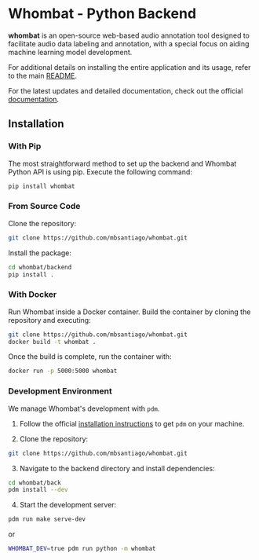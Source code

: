 # Whombat - Python Backend

**whombat** is an open-source web-based audio annotation tool designed to
facilitate audio data labeling and annotation, with a special focus on aiding
machine learning model development.

For additional details on installing the entire application and its usage, refer
to the main [README](https://github.com/mbsantiago/whombat).

For the latest updates and detailed documentation, check out the official
[documentation](https://mbsantiago.github.io/whombat/).

## Installation

### With Pip

The most straightforward method to set up the backend and Whombat Python API is
using pip. Execute the following command:

```bash
pip install whombat
```

### From Source Code

Clone the repository:

```bash
git clone https://github.com/mbsantiago/whombat.git
```

Install the package:

```bash
cd whombat/backend
pip install .
```

### With Docker

Run Whombat inside a Docker container. Build the container by cloning the repository and executing:


```bash
git clone https://github.com/mbsantiago/whombat.git
docker build -t whombat .
```

Once the build is complete, run the container with:

```bash
docker run -p 5000:5000 whombat
```

### Development Environment

We manage Whombat's development with `pdm`. 

1. Follow the official [installation instructions](https://pdm-project.org/latest/#installation) to get `pdm` on your machine.

2. Clone the repository:

```bash
git clone https://github.com/mbsantiago/whombat.git
```

3. Navigate to the backend directory and install dependencies:

```bash
cd whombat/back
pdm install --dev
```

4. Start the development server:

```bash
pdm run make serve-dev
```

or

```bash
WHOMBAT_DEV=true pdm run python -m whombat
```

